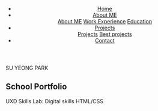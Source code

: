 <!DOCTYPE HTML>
<html lang="en">
<head>
	<title>School Portfolio || Su Yeong Park</title>
	<meta charset="UTF-8-8" />
	<meta name="viewport" content="width=device-width, initial-scale=1" />
	<link href="https://fonts.googleapis.com/css?family=Titillium+Web" rel="stylesheet">
	<link rel="stylesheet" href="css/styles1.css">
<style>
body {
	background-image: url("pictures/map.jpg");
	background-size: 1350px 630px;
	background-repeat: no-repeat;
	background-position: center 20px;
}
</style>
</head>
<body>
	<!-- Header -->
	<header>
	<nav>
		<ul>
		  <li><a href="Home.html">Home</a></li>
		  <li class="dropdown">
		  	<a href="#">About ME</a>
		  	<div class="dropdown-content">
		  		<a href="About Me.html">About ME</a>
				<a href="Work Experience.html">Work Experience</a>
				<a href="Education.html">Education</a>
			</div>
		</li>
		  <li class="dropdown">
		    <a href="#" class="dropbtn">Projects</a>
		    <div class="dropdown-content">
		     	<a href="Projects.html">Projects</a>
				<a href="Best projects.html">Best projects</a>
		    </div>
		  </li>
		  <li><a href="contact.html">Contact</a></li>
		</ul>
	</nav>
	</header>
	<!-- Body -->
	<div class="text-box"> SU YEONG PARK </div>
    <h2>School Portfolio</h2>
    <p>UXD Skills Lab: Digital skills HTML/CSS</p>

</body>
</html>
